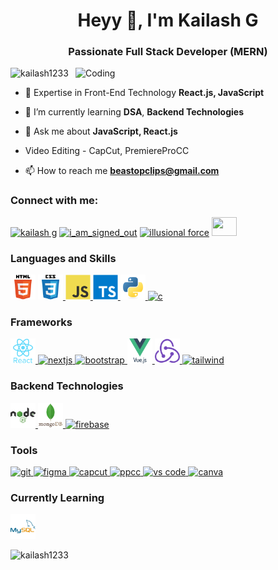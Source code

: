 <h1 align="center">Heyy 👋, I'm Kailash G</h1>
<h3 align="center">Passionate Full Stack Developer (MERN)</h3>
<!-- <img align="right" alt="Coding" width="400" src="https://media4.giphy.com/media/0lGd2OXXHe4tFhb7Wh/giphy.gif?cid=ecf05e47403mm9ln2gyron40n3aq1voou6mjf6ejri2nklrp&ep=v1_gifs_search&rid=giphy.gif&ct=g" loop /> -->
<img align="right" alt="Coding" width="400" src="https://user-images.githubusercontent.com/81328619/213875785-400ae517-156b-4aca-a787-bac75d84c393.gif" loop />


<p align="left"> <img src="https://komarev.com/ghpvc/?username=kailash1233&label=Profile%20views&color=ff0000&style=flat" alt="kailash1233" /> </p>

- 👊 Expertise in Front-End Technology **React.js, JavaScript**

- 🌱 I’m currently learning **DSA**, **Backend Technologies**

- 💬 Ask me about **JavaScript, React.js**

- Video Editing - CapCut, PremiereProCC

- 📫 How to reach me **beastopclips@gmail.com**

<h3 align="left">Connect with me:</h3>
<p align="left">
<a href="https://www.linkedin.com/in/kailash-g-831463241/" target="blank"><img src="https://raw.githubusercontent.com/rahuldkjain/github-profile-readme-generator/master/src/images/icons/Social/linked-in-alt.svg" alt="kailash g" height="30" width="40" /></a>
<a href="https://instagram.com/i_am_signed_out" target="blank"><img src="https://raw.githubusercontent.com/rahuldkjain/github-profile-readme-generator/master/src/images/icons/Social/instagram.svg" alt="i_am_signed_out" height="30" width="40" /></a>
<a href="https://www.youtube.com/c/illusional force" target="blank"><img src="https://raw.githubusercontent.com/rahuldkjain/github-profile-readme-generator/master/src/images/icons/Social/youtube.svg" alt="illusional force" height="30" width="40" /></a>
<a href="https://twitter.com/Kailash61203" target="blank"><img src="https://images.hdqwalls.com/wallpapers/twitter-x-fe.jpg" height="30" width="40" /></a>
</p>

<h3 align="left">Languages and Skills</h3>
<p align="left"> 
  <a href="https://www.w3.org/html/" target="_blank" rel="noreferrer"> <img src="https://raw.githubusercontent.com/devicons/devicon/master/icons/html5/html5-original-wordmark.svg" alt="html5" width="40" height="40"/></a>
  <a href="https://www.w3schools.com/css/" target="_blank" rel="noreferrer"> <img src="https://raw.githubusercontent.com/devicons/devicon/master/icons/css3/css3-original-wordmark.svg" alt="css3" width="40" height="40"/> </a>
  <a href="https://developer.mozilla.org/en-US/docs/Web/JavaScript" target="_blank" rel="noreferrer"> <img src="https://raw.githubusercontent.com/devicons/devicon/master/icons/javascript/javascript-original.svg" alt="javascript" width="40" height="40"/> </a> 
  <a href="https://www.typescriptlang.org/" target="_blank" rel="noreferrer"> <img src="https://raw.githubusercontent.com/devicons/devicon/master/icons/typescript/typescript-original.svg" alt="typescript" width="40" height="40"/> </a>
  <a href="https://www.python.org" target="_blank" rel="noreferrer"> <img src="https://raw.githubusercontent.com/devicons/devicon/master/icons/python/python-original.svg" alt="python" width="40" height="40"/> </a>  
  <a href="https://www.python.org" target="_blank" rel="noreferrer"> <img src="https://cdn.jsdelivr.net/gh/devicons/devicon/icons/c/c-original.svg" alt="c" width="40" height="40"/> </a>
</p>

<h3 align="left">Frameworks</h3>
<p align="left"> 
  <a href="https://reactjs.org/" target="_blank" rel="noreferrer"> <img src="https://raw.githubusercontent.com/devicons/devicon/master/icons/react/react-original-wordmark.svg" alt="react" width="40" height="40"/> </a>
   <a href="https://nextjs.org/" target="_blank" rel="noreferrer"> <img src="https://d2nir1j4sou8ez.cloudfront.net/wp-content/uploads/2021/12/nextjs-boilerplate-logo.png" alt="nextjs" width="40" height="40" /> </a> 
  <a href="https://getbootstrap.com" target="_blank" rel="noreferrer"> <img src="https://e7.pngegg.com/pngimages/439/345/png-clipart-bootstrap-logo-thumbnail-tech-companies.png" alt="bootstrap" width="40" height="40"/> </a>
  <a href="https://vuejs.org/" target="_blank" rel="noreferrer"> <img src="https://raw.githubusercontent.com/devicons/devicon/master/icons/vuejs/vuejs-original-wordmark.svg" alt="vuejs" width="40" height="40"/> </a>
  <a href="https://redux.js.org" target="_blank" rel="noreferrer"> <img src="https://raw.githubusercontent.com/devicons/devicon/master/icons/redux/redux-original.svg" alt="redux" width="40" height="40"/> </a> 
  <a href="https://tailwindcss.com/" target="_blank" rel="noreferrer"> <img src="https://www.vectorlogo.zone/logos/tailwindcss/tailwindcss-icon.svg" alt="tailwind" width="40" height="40"/> </a> 
  
<h3 align="left">Backend Technologies</h3>
<p align="left">
   <a href="https://nodejs.org" target="_blank" rel="noreferrer"> <img src="https://raw.githubusercontent.com/devicons/devicon/master/icons/nodejs/nodejs-original-wordmark.svg" alt="nodejs" width="40" height="40"/> </a> 
   <a href="https://www.mongodb.com/" target="_blank" rel="noreferrer"> <img src="https://raw.githubusercontent.com/devicons/devicon/master/icons/mongodb/mongodb-original-wordmark.svg" alt="mongodb" width="40" height="40"/> </a> 
   <a href="https://firebase.google.com/" target="_blank" rel="noreferrer"> <img src="https://www.vectorlogo.zone/logos/firebase/firebase-icon.svg" alt="firebase" width="40" height="40"/> </a> 
</p>

<h3 align="left">Tools</h3>
<p align="left">
   <a href="https://git-scm.com/" target="_blank" rel="noreferrer"> <img src="https://www.vectorlogo.zone/logos/git-scm/git-scm-icon.svg" alt="git" width="40" height="40"/> </a> 
   <a href="https://www.figma.com/" target="_blank" rel="noreferrer"> <img src="https://www.vectorlogo.zone/logos/figma/figma-icon.svg" alt="figma" width="40" height="40"/> </a> 
   <a href="https://brandlogos.net/capcut-logo-vector-101108.html">  <img src="https://qph.cf2.quoracdn.net/main-qimg-41dea8935933ee90f83d626abe1efe77" alt="capcut" width="40" height="40"> </a>
   <a href="https://logowik.com/adobe-premiere-2020-vector-logo-7470.html"> <img src="https://gdm-catalog-fmapi-prod.imgix.net/ProductLogo/10c52295-6788-4dc3-9124-ca065d009b7d.png" alt="ppcc" width="40" height="40"> </a>
   <a href="https://code.visualstudio.com/Download"> <img src="https://cdn.jsdelivr.net/gh/devicons/devicon/icons/visualstudio/visualstudio-plain.svg" alt="vs code" width="40" height="40"> </a>
   <a href="https://www.canva.com"> <img src="https://upload.wikimedia.org/wikipedia/commons/5/5e/Canva_logo..png" alt="canva" width="40" height="40"> </a>
  
 
</p>

<h3 align="left">Currently Learning</h3>
<p align="left"> 
  <a href="https://www.mysql.com/" target="_blank" rel="noreferrer"> <img src="https://raw.githubusercontent.com/devicons/devicon/master/icons/mysql/mysql-original-wordmark.svg" alt="mysql" width="40" height="40"/> </a> 
</p>

<p><img align="left" src="https://github-readme-stats.vercel.app/api/top-langs?username=kailash1233&show_icons=true&locale=en&layout=compact" alt="kailash1233" /></p>

<!-- <p><img align="center" src="https://github-readme-streak-stats.herokuapp.com/?user=kailash1233&" alt="kailash1233" /></p> --!>
